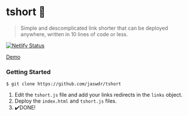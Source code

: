 # tshort 👕
> Simple and descomplicated link shorter that can be deployed anywhere, written in 10 lines of code or less.

[![Netlify Status](https://api.netlify.com/api/v1/badges/204f735b-8968-4432-a17c-e7d0c3435b69/deploy-status)](https://app.netlify.com/sites/tshort/deploys)

[Demo](https://tshort.netlify.app)

### Getting Started

```
$ git clone https://github.com/jaswdr/tshort
```
1. Edit the `tshort.js` file and add your links redirects in the `links` object.
2. Deploy the `index.html` and `tshort.js` files.
3. ✔️DONE!
